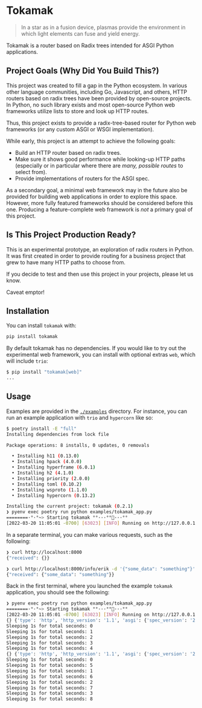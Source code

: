# Tokamak

> In a star as in a fusion device, plasmas provide the environment in which light elements can fuse and yield energy.

Tokamak is a router based on Radix trees intended for ASGI Python applications.

## Project Goals (Why Did You Build This?)

This project was created to fill a gap in the Python ecosystem. In various other language communities, including Go, Javascript, and others, HTTP routers based on radix trees have been provided by open-source projects. In Python, no such library exists and most open-source Python web frameworks utilize lists to store and look up HTTP routes.

Thus, this project exists to provide a radix-tree-based router for Python web frameworks (or any custom ASGI or WSGI implementation).

While early, this project is an attempt to achieve the following goals:

- Build an HTTP router based on radix trees.
- Make sure it shows good performance while looking-up HTTP paths (especially or in particular where there are _many, possible routes_ to select from).
- Provide implementations of routers for the ASGI spec.

As a secondary goal, a minimal web framework may in the future also be provided for building web applications in order to explore this space. However, more fully featured frameworks should be considered before this one. Producing a feature-complete web framework is _not_ a primary goal of this project.

## Is This Project Production Ready?

This is an experimental prototype, an exploration of radix routers in Python. It was first created in order to provide routing for a business project that grew to have many HTTP paths to choose from.

If you decide to test and then use this project in your projects, please let us know.

Caveat emptor!

## Installation

You can install `tokamak` with:

```sh
pip install tokamak
```

By default tokamak has no dependencies. If you would like to try out the experimental web framework, you can install with optional extras `web`, which will include `trio`:

```sh
$ pip install "tokamak[web]"
...
```

## Usage

Examples are provided in the [`./examples`](./examples/) directory. For instance, you can run an example application with `trio` and `hypercorn` like so:

```sh
$ poetry install -E "full"
Installing dependencies from lock file

Package operations: 8 installs, 0 updates, 0 removals

  • Installing h11 (0.13.0)
  • Installing hpack (4.0.0)
  • Installing hyperframe (6.0.1)
  • Installing h2 (4.1.0)
  • Installing priority (2.0.0)
  • Installing toml (0.10.2)
  • Installing wsproto (1.1.0)
  • Installing hypercorn (0.13.2)

Installing the current project: tokamak (0.2.1)
❯ pyenv exec poetry run python examples/tokamak_app.py
========·°·°~> Starting tokamak °°···°°🚀···°°
[2022-03-20 11:05:01 -0700] [63023] [INFO] Running on http://127.0.0.1:8000 (CTRL + C to quit)
```

In a separate terminal, you can make various requests, such as the following:

```sh
❯ curl http://localhost:8000
{"received": {}}

❯ curl http://localhost:8000/info/erik -d '{"some_data": "something"}'
{"received": {"some_data": "something"}}
```

Back in the first terminal, where you launched the example `tokamak` application, you should see the following:

```sh
❯ pyenv exec poetry run python examples/tokamak_app.py
========·°·°~> Starting tokamak °°···°°🚀···°°
[2022-03-20 11:05:01 -0700] [63023] [INFO] Running on http://127.0.0.1:8000 (CTRL + C to quit)
{} {'type': 'http', 'http_version': '1.1', 'asgi': {'spec_version': '2.1', 'version': '3.0'}, 'method': 'GET', 'scheme': 'http', 'path': '/', 'raw_path': b'/', 'query_string': b'', 'root_path': '', 'headers': <Headers([(b'host', b'localhost:8000'), (b'user-agent', b'curl/7.81.0'), (b'accept', b'*/*')])>, 'client': ('127.0.0.1', 55379), 'server': ('127.0.0.1', 8000), 'extensions': {}} <Headers([(b'host', b'localhost:8000'), (b'user-agent', b'curl/7.81.0'), (b'accept', b'*/*')])> b'' 1.1 GET
Sleeping 1s for total seconds: 0
Sleeping 1s for total seconds: 1
Sleeping 1s for total seconds: 2
Sleeping 1s for total seconds: 3
Sleeping 1s for total seconds: 4
{} {'type': 'http', 'http_version': '1.1', 'asgi': {'spec_version': '2.1', 'version': '3.0'}, 'method': 'GET', 'scheme': 'http', 'path': '/', 'raw_path': b'/', 'query_string': b'', 'root_path': '', 'headers': <Headers([(b'host', b'localhost:8000'), (b'user-agent', b'curl/7.81.0'), (b'accept', b'*/*')])>, 'client': ('127.0.0.1', 55380), 'server': ('127.0.0.1', 8000), 'extensions': {}} <Headers([(b'host', b'localhost:8000'), (b'user-agent', b'curl/7.81.0'), (b'accept', b'*/*')])> b'' 1.1 GET
Sleeping 1s for total seconds: 0
Sleeping 1s for total seconds: 5
Sleeping 1s for total seconds: 1
Sleeping 1s for total seconds: 6
Sleeping 1s for total seconds: 2
Sleeping 1s for total seconds: 7
Sleeping 1s for total seconds: 3
Sleeping 1s for total seconds: 8
```
